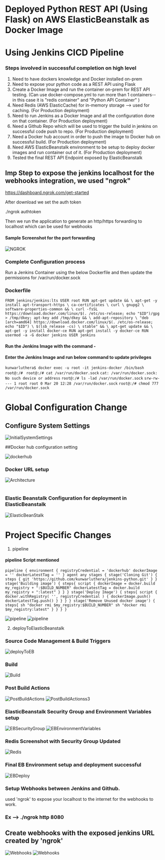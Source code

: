 # Deployed Python REST API (Using Flask) on AWS ElasticBeanstalk as Docker Image
# Using Jenkins CICD Pipeline


### Steps involved in successful completion on high level

1. Need to have dockers knowledge and Docker installed on-prem
2. Need to expose your python code as a REST API using Flask
3. Create a Docker Image and run the container on-prem for REST API testing. (Can use docker-compose.yml to run more than 1 containers-- in this case it is "redis container" and "Python API Container" )
4. Need Redis (AWS ElasticCache) for in-memory storage --> used for caching. (For Production deployment)
5. Need to run Jenkins as a Docker Image and all the configuration done on that container. (For Production deployment)
6. Need a Github Repo which will be used to trigger the build in jenkins on successful code push to repo. (For Production deployment)
7. Need a Docker hub account in order to push the image to Docker hub on successful build. (For Production deployment)
8. Need AWS ElasticBeanstalk environment to be setup to deploy docker images and run container out of it. (For Production deployment)
9. Tested the final REST API Endpoint exposed by ElasticBeanstalk


## Imp Step to expose the jenkins localhost for the webhooks integration, we used "ngrok"

https://dashboard.ngrok.com/get-started

After download we set the auth token 

./ngrok authtoken <Token>

Then we run the application to generate an http/https forwarding to localhost which can be used for webhooks

#### Sample Screenshot for the port forwarding

![NGROK](images/ngrok-screenshot.png)

### Complete Configuration process

Run a Jenkins Container using the below Dockerfile and then update the permissions for
/var/run/docker.sock

### Dockerfile

`FROM jenkins/jenkins:lts
USER root
RUN apt-get update && \
apt-get -y install apt-transport-https \
    ca-certificates \
    curl \
    gnupg2 \
    software-properties-common && \
curl -fsSL https://download.docker.com/linux/$(. /etc/os-release; echo "$ID")/gpg > /tmp/dkey; apt-key add /tmp/dkey && \
add-apt-repository \
    "deb [arch=amd64] https://download.docker.com/linux/$(. /etc/os-release; echo "$ID") \
    $(lsb_release -cs) \
    stable" && \
apt-get update && \
apt-get -y install docker-ce
RUN apt-get install -y docker-ce
RUN usermod -a -G docker jenkins
USER jenkins`

#### Run the Jenkins Image with the command - 


#### Enter the Jenkins Image and run below command to update privileges

`kunwarluthera$ docker exec -u root -it jenkins-docker /bin/bash`
`root@:/# `
`root@:/# cat /var/run/docker.sock`
`cat: /var/run/docker.sock: No such device or address`
`root@:/# ls -lad /var/run/docker.sock`
`srw-rw---- 1 root root 0 Mar 20 12:28 /var/run/docker.sock`
`root@:/# chmod 777 /var/run/docker.sock`



# Global Configuration Change


## Configure System Settings

![InitialSystemSettings](images/Global_Configuration_Change.png)


##Docker hub configuration setting

![dockerhub](images/docker-hub-creds-jenkins.png)

### Docker URL setup 

![Architecture](images/Docker_Builder_URL.png)
<br>
<br>

### Elastic Beanstalk Configuration for deployment in ElasticBeanstalk

![ElasticBeanStalk](images/Deploy_ElasticBeanstalk.png)

# Project Specific Changes 


1. pipeline 

#### pipeline Script mentioned

`pipeline {
  environment {
    registryCredential = 'dockerhub'
    dockerImage = ''
    dockerLatestTag = ''
  }
  agent any
  stages {
    stage('Cloning Git') {
      steps {
        git 'https://github.com/kunwarluthera/jenkins-python.git'
      }
    }
    stage('Building image') {
      steps{
        script {
          dockerImage = docker.build my_registry + ":$BUILD_NUMBER"
          dockerLatestTag = docker.build my_registry + ":latest"
        }
      }
    }
    stage('Deploy Image') {
  steps{
    script {
      docker.withRegistry( '', registryCredential ) {
        dockerImage.push()
        dockerLatestTag.push()
      }
    }
  }
}
stage('Remove Unused docker image') {
  steps{
    sh "docker rmi $my_registry:$BUILD_NUMBER"
    sh "docker rmi $my_registry:latest"
  }
}
  }
}`

![pipeline](images/pipeline-screenshot-1.png)
![pipeline](images/pipeline-screenshot-2.png)

2. deployToElasticBeanstalk

### Source Code Management & Build Triggers

![deployToEB](images/deploy-to-eb-build-trigger.png)

### Build

![Build](images/Build.png)

### Post Build Actions

![PostBuildActions](images/Post_Build.png)
![PostBuildActionss3](images/Post_Build_s3.png)

### ElasticBeanstalk Security Group and Environment Variables setup 

![EBSecurityGroup](images/EB-SecurityGroupUpdated.png)
![EBEnvironmentVariables](images/EB-EnviornmentVariables.png)

### Redis Screenshot with Security Group Updated

![Redis](images/Redis-Screenshot-UpdatedSecurityGroup.png)

### Final EB Environment setup and deployment successful 

![EBDeploy](images/Elastic-Beanstalk-DockerAppDeployed.png)

### Setup Webhooks between Jenkins and Github.

used 'ngrok' to expose your localhost to the internet for the webhooks to work.

### Ex --> ./ngrok http 8080

## Create webhooks with the exposed jenkins URL created by 'ngrok'

![Webhooks](images/webhooks.png)
![Webhooks](images/webhooks-git-pull.png)

